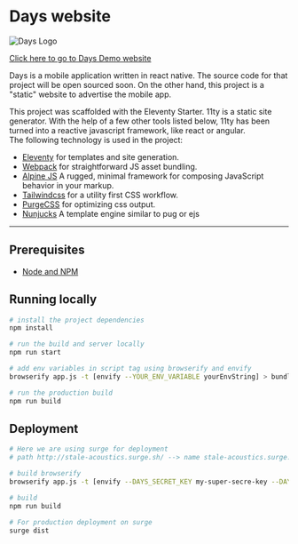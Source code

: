 # Days website

![Days Logo](http://stale-acoustics.surge.sh/assets/images/favicon/daysLogoMini.png)

[Click here to go to Days Demo website](http://stale-acoustics.surge.sh/)

Days is a mobile application written in react native. The source code for that project will be open sourced soon. On the other hand, this project is a "static" website to advertise the mobile app.

This project was scaffolded with the Eleventy Starter. 11ty is a static site generator. With the help of a few other tools listed below, 11ty has been turned into a reactive javascript framework, like react or angular.  
The following technology is used in the project:

- [Eleventy](https://11ty.dev) for templates and site generation.
- [Webpack](https://webpack.js.org) for straightforward JS asset bundling.
- [Alpine JS](https://github.com/alpinejs/alpine) A rugged, minimal framework for composing JavaScript behavior in your markup.
- [Tailwindcss](https://tailwindcss.com) for a utility first CSS workflow.
- [PurgeCSS](https://www.purgecss.com/) for optimizing css output.
- [Nunjucks](https://mozilla.github.io/nunjucks/) A template engine similar to pug or ejs

---

## Prerequisites

- [Node and NPM](https://nodejs.org/)

## Running locally

```bash
# install the project dependencies
npm install

# run the build and server locally
npm run start

# add env variables in script tag using browserify and envify
browserify app.js -t [envify --YOUR_ENV_VARIABLE yourEnvString] > bundle.js

# run the production build
npm run build
```

## Deployment

```bash
# Here we are using surge for deployment
# path http://stale-acoustics.surge.sh/ --> name stale-acoustics.surge.sh

# build browserify
browserify app.js -t [envify --DAYS_SECRET_KEY my-super-secre-key --DAYS_SECRET_PASSWORD my-super-secret-password] > bundle.js

# build
npm run build

# For production deployment on surge
surge dist
```